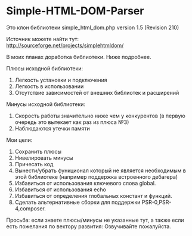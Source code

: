 # Simple-HTML-DOM-Parser
Это клон библиотеки simple_html_dom.php version 1.5 (Revision 210)

Источник можете найти тут: http://sourceforge.net/projects/simplehtmldom/

В моих планах доработка библиотеки. Ниже подробнее.

Плюсы исходной библиотеки:

1. Легкость установки и подключения
2. Легкость в использовании
3. Отсутствие зависимостей от внешних библиотек и расширений

Минусы исходной библиотеки:

1. Скорость работы значительно ниже чем у конкурентов (в первую очередь это вытекает как раз из плюса №3)
2. Наблюдаются утечки памяти

Мои цели:

1. Сохранить плюсы
2. Нивелировать минусы
3. Причесать код
4. Вынести/убрать функционал который не является необходимым в этой библиотеке (например поддержка встроенного дебагера)
5. Избавиться от использования ключевого слова global.
6. Избавиться от использования echo
7. Избавиться от определения глобальных констант и функций.
8. Сделать альтернативные сборки для поддержки PSR-0,PSR-4,composer.

Просьба: если знаете плюсы/минусы не указанные тут, а также если есть пожелания по вектору развития: Озвучивайте пожалуйста.

